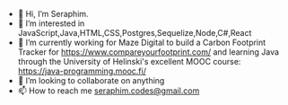 - 👋 Hi, I’m Seraphim.
- 👀 I’m interested in JavaScript,Java,HTML,CSS,Postgres,Sequelize,Node,C#,React 
- 🌱 I’m currently working for Maze Digital to build a Carbon Footprint Tracker for https://www.compareyourfootprint.com/ and learning Java through the University of Helinski's excellent MOOC course: https://java-programming.mooc.fi/
- 💞️ I’m looking to collaborate on anything
- 📫 How to reach me seraphim.codes@gmail.com

<!---
seraphimsakiewicz/seraphimsakiewicz is a ✨ special ✨ repository because its `README.md` (this file) appears on your GitHub profile.
You can click the Preview link to take a look at your changes.
--->
